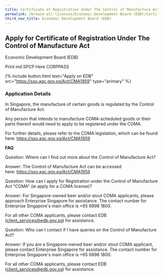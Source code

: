 ```yaml
---
title: Certificate of Registration Under The Control of Manufacture Act
permalink: /browse-all-licences/Economic-Development-Board-(EDB)/Certificate-of-Registration-Under-The-Control-of-Manufacture-Act
third_nav_title: Economic Development Board (EDB)
---
```


## Apply for Certificate of Registration Under The Control of Manufacture Act

Economic Development Board (EDB)

Print md SPCP Here CORPPASS

{% include button.html text="Apply on EDB" src="https://sso.agc.gov.sg/Act/CMA1959" type="primary" %}

### Application Details

<p>In Singapore, the manufacture of certain goods is regulated by the Control of Manufacture Act.</p>
<p>Any person that intends to manufacture COMA-scheduled goods or their parts thereof would need to apply to be registered under the COMA.</p>
<p>For further details, please refer to the COMA legislation, which can be found here:&nbsp;<a href="https://sso.agc.gov.sg/Act/CMA1959" target="_blank" rel="noopener">https://sso.agc.gov.sg/Act/CMA1959</a></p>
<p><strong>FAQ</strong></p>
<p>Question: Where can I find out more about the Control of Manufacture Act?</p>
<p>Answer: The Control of Manufacture Act can be accessed here:&nbsp;<a href="https://sso.agc.gov.sg/Act/CMA1959" target="_blank" rel="noopener">https://sso.agc.gov.sg/Act/CMA1959</a></p>
<p>Question: How can I apply for Registration under the Control of Manufacture Act "COMA" (ie apply for a COMA license)?</p>
<p>Answer: For Singapore-owned beer and/or stout COMA applicants, please approach Enterprise Singapore for assistance. The contact number for Enterprise Singapore's main office is +65 6898 1800.</p>
<p>For all other COMA applicants, please contact EDB (<a href="mailto:client_services@edb.gov.sg">client_services@edb.gov.sg</a>) for assistance.</p>
<p>Question: Who can I contact if I have queries on the Control of Manufacture Act?</p>
<p>Answer: If you are a Singapore-owned beer and/or stout COMA applicant, please contact Enterprise Singapore for assistance. The contact number for Enterprise Singapore's main office is +65 6898 1800.</p>
<p>For all other COMA applicants, please contact EDB (<a href="mailto:client_services@edb.gov.sg">client_services@edb.gov.sg</a>) for assistance.</p>

